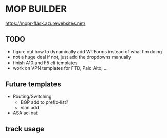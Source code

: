 # MOP BUILDER

https://mopr-flask.azurewebsites.net/

## TODO 

- figure out how to dynamically add WTForms instead of what I'm doing
- not a huge deal if not, just add the dropdowns manually
- finish A10 and F5 cli templates
- work on VPN templates for FTD, Palo Alto, ...

## Future templates

- Routing/Switching
  - BGP add to prefix-list?
  - vlan add
- ASA acl nat

## track usage